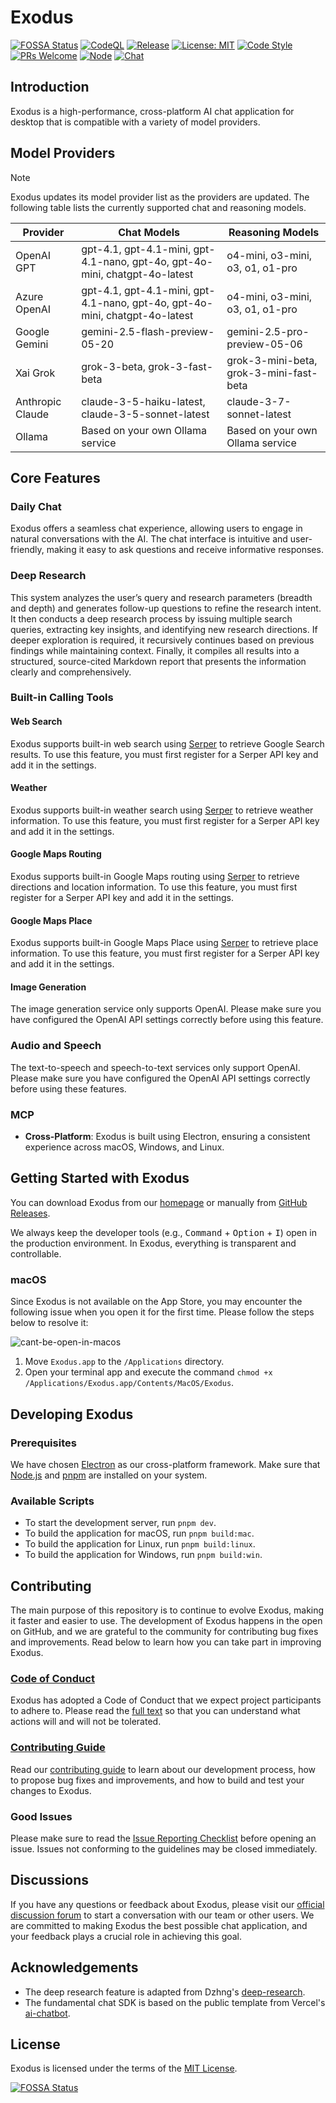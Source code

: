 # Exodus

[![FOSSA Status](https://app.fossa.com/api/projects/git%2Bgithub.com%2Fexodus-ai-org%2Fexodus.svg?type=shield&issueType=license)](https://app.fossa.com/projects/git%2Bgithub.com%2Fexodus-ai-org%2Fexodus?ref=badge_shield&issueType=license)
[![CodeQL](https://github.com/HyperChatBot/exodus/actions/workflows/github-code-scanning/codeql/badge.svg?branch=master)](https://github.com/HyperChatBot/exodus/actions/workflows/github-code-scanning/codeql)
[![Release](https://github.com/exodus-ai-org/exodus/actions/workflows/release.yml/badge.svg)](https://github.com/exodus-ai-org/exodus/actions/workflows/release.yml)
[![License: MIT](https://img.shields.io/badge/License-MIT-blue.svg)](https://opensource.org/licenses/MIT)
[![Code Style](https://img.shields.io/badge/Code%20Style-prettier-blue)](https://prettier.io/)
[![PRs Welcome](https://img.shields.io/badge/PRs-welcome-brightgreen.svg)](https://github.com/HyperChatBot/exodus/pulls)
[![Node](https://img.shields.io/badge/Node.js-%3E%3D20.18.0-brightgreen.svg)](https://nodejs.org/en/)
[![Chat](https://img.shields.io/badge/Chat-Discord-blue?style=flat&logo=discord)](https://twitter/YanceyOfficial)

## Introduction

Exodus is a high-performance, cross-platform AI chat application for desktop that is compatible with a variety of model providers.

## Model Providers

> [!NOTE]
> Exodus updates its model provider list as the providers are updated. The following table lists the currently supported chat and reasoning models.

| Provider         | Chat Models                                                                 | Reasoning Models                        |
| ---------------- | --------------------------------------------------------------------------- | --------------------------------------- |
| OpenAI GPT       | gpt-4.1, gpt-4.1-mini, gpt-4.1-nano, gpt-4o, gpt-4o-mini, chatgpt-4o-latest | o4-mini, o3-mini, o3, o1, o1-pro        |
| Azure OpenAI     | gpt-4.1, gpt-4.1-mini, gpt-4.1-nano, gpt-4o, gpt-4o-mini, chatgpt-4o-latest | o4-mini, o3-mini, o3, o1, o1-pro        |
| Google Gemini    | gemini-2.5-flash-preview-05-20                                              | gemini-2.5-pro-preview-05-06            |
| Xai Grok         | grok-3-beta, grok-3-fast-beta                                               | grok-3-mini-beta, grok-3-mini-fast-beta |
| Anthropic Claude | claude-3-5-haiku-latest, claude-3-5-sonnet-latest                           | claude-3-7-sonnet-latest                |
| Ollama           | Based on your own Ollama service                                            | Based on your own Ollama service        |

## Core Features

### Daily Chat

Exodus offers a seamless chat experience, allowing users to engage in natural conversations with the AI. The chat interface is intuitive and user-friendly, making it easy to ask questions and receive informative responses.

### Deep Research

This system analyzes the user’s query and research parameters (breadth and depth) and generates follow-up questions to refine the research intent. It then conducts a deep research process by issuing multiple search queries, extracting key insights, and identifying new research directions. If deeper exploration is required, it recursively continues based on previous findings while maintaining context. Finally, it compiles all results into a structured, source-cited Markdown report that presents the information clearly and comprehensively.

### Built-in Calling Tools

#### Web Search

Exodus supports built-in web search using [Serper](https://serper.dev/) to retrieve Google Search results. To use this feature, you must first register for a Serper API key and add it in the settings.

#### Weather

Exodus supports built-in weather search using [Serper](https://serper.dev/) to retrieve weather information. To use this feature, you must first register for a Serper API key and add it in the settings.

#### Google Maps Routing

Exodus supports built-in Google Maps routing using [Serper](https://serper.dev/) to retrieve directions and location information. To use this feature, you must first register for a Serper API key and add it in the settings.

#### Google Maps Place

Exodus supports built-in Google Maps Place using [Serper](https://serper.dev/) to retrieve place information. To use this feature, you must first register for a Serper API key and add it in the settings.

#### Image Generation

The image generation service only supports OpenAI. Please make sure you have configured the OpenAI API settings correctly before using this feature.

### Audio and Speech

The text-to-speech and speech-to-text services only support OpenAI. Please make sure you have configured the OpenAI API settings correctly before using these features.

### MCP

- **Cross-Platform**: Exodus is built using Electron, ensuring a consistent experience across macOS, Windows, and Linux.

## Getting Started with Exodus

You can download Exodus from our [homepage](https://exodus.yancey.app) or manually from [GitHub Releases](https://github.com/HyperChatBot/exodus/releases/).

We always keep the developer tools (e.g., <kbd>Command</kbd> + <kbd>Option</kbd> + <kbd>I</kbd>) open in the production environment. In Exodus, everything is transparent and controllable.

### macOS

Since Exodus is not available on the App Store, you may encounter the following issue when you open it for the first time. Please follow the steps below to resolve it:

![cant-be-open-in-macos](./screenshots/cant-be-open-in-macos.png)

1. Move `Exodus.app` to the `/Applications` directory.
2. Open your terminal app and execute the command `chmod +x /Applications/Exodus.app/Contents/MacOS/Exodus`.

## Developing Exodus

### Prerequisites

We have chosen [Electron](https://www.electronjs.org/) as our cross-platform framework. Make sure that [Node.js](https://nodejs.org/) and [pnpm](https://pnpm.io/) are installed on your system.

### Available Scripts

- To start the development server, run `pnpm dev`.
- To build the application for macOS, run `pnpm build:mac`.
- To build the application for Linux, run `pnpm build:linux`.
- To build the application for Windows, run `pnpm build:win`.

## Contributing

The main purpose of this repository is to continue to evolve Exodus, making it faster and easier to use. The development of Exodus happens in the open on GitHub, and we are grateful to the community for contributing bug fixes and improvements. Read below to learn how you can take part in improving Exodus.

### [Code of Conduct](./CODE_OF_CONDUCT.md)

Exodus has adopted a Code of Conduct that we expect project participants to adhere to. Please read the [full text](./CODE_OF_CONDUCT.md) so that you can understand what actions will and will not be tolerated.

### [Contributing Guide](./CONTRIBUTING.md)

Read our [contributing guide](./CONTRIBUTING.md) to learn about our development process, how to propose bug fixes and improvements, and how to build and test your changes to Exodus.

### Good Issues

Please make sure to read the [Issue Reporting Checklist](./.github/ISSUE_TEMPLATE/bug_report.md) before opening an issue. Issues not conforming to the guidelines may be closed immediately.

## Discussions

If you have any questions or feedback about Exodus, please visit our [official discussion forum](https://github.com/orgs/HyperChatBot/discussions/71) to start a conversation with our team or other users. We are committed to making Exodus the best possible chat application, and your feedback plays a crucial role in achieving this goal.

## Acknowledgements

- The deep research feature is adapted from Dzhng's [deep-research](https://github.com/dzhng/deep-research).
- The fundamental chat SDK is based on the public template from Vercel's [ai-chatbot](https://github.com/vercel/ai-chatbot).

## License

Exodus is licensed under the terms of the [MIT License](https://opensource.org/licenses/MIT).

[![FOSSA Status](https://app.fossa.com/api/projects/git%2Bgithub.com%2Fexodus-ai-org%2Fexodus.svg?type=large&issueType=license)](https://app.fossa.com/projects/git%2Bgithub.com%2Fexodus-ai-org%2Fexodus?ref=badge_large&issueType=license)
